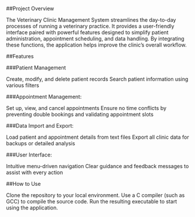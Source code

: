##Project Overview

The Veterinary Clinic Management System streamlines the day-to-day processes of running a veterinary practice. It provides a user-friendly interface paired with powerful features designed to simplify patient administration, appointment scheduling, and data handling. By integrating these functions, the application helps improve the clinic’s overall workflow.

##Features

###Patient Management

Create, modify, and delete patient records
Search patient information using various filters

###Appointment Management:

Set up, view, and cancel appointments
Ensure no time conflicts by preventing double bookings and validating appointment slots

###Data Import and Export:

Load patient and appointment details from text files
Export all clinic data for backups or detailed analysis

###User Interface:

Intuitive menu-driven navigation
Clear guidance and feedback messages to assist with every action

##How to Use

Clone the repository to your local environment.
Use a C compiler (such as GCC) to compile the source code.
Run the resulting executable to start using the application.
